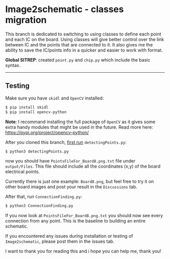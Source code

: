 # Image2schematic - classes migration

This branch is dedicated to switching to using classes to define each point and each IC on the board.
Using classes will give better control over the link between IC and the points that are connected to it. It also gives me the ability to save the IC/points info in a quicker and easier to work with format.

**Global SITREP**: created `point.py` and `chip.py` which include the basic syntax.

---------------------------------------------------



## Testing

Make sure you have `skidl` and `OpenCV` installed:

```bash
$ pip install skidl
$ pip install opencv-python
```

**Note**: I recommand installing the full package of `OpenCV` as it gives some extra handy modules that might be used in the future. Read more here: https://pypi.org/project/opencv-python/

After you cloned this branch, <ins>first run</ins> `detectingPoints.py`:

```bash
$ python3 detectingPoints.py
```

now you should have `PointsFileFor_Board8.png.txt` file under `output/Files`. This file should include all the coordinates (x,y) of the board electrical points.

Currently there is just one example: `Board8.png`, but feel free to try it on other board images and post your result in the `Discussions` tab.

After that, run `ConnectionFinding.py`:

```bash
$ python3 ConnectionFinding.py
```

If you now look at `PointsFileFor_Board8.png.txt` you should now see every connection from any point. This is the baseline to building an entire schematic.

If you encountered any issues during installation or testing of `Image2schematic`, please post them in the issues tab.

I want to thank you for reading this and i hope you can help me, thank you!


